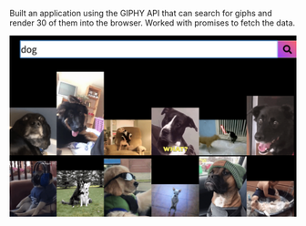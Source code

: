Built an application using the GIPHY API that can search for giphs and render 30 of them into the browser. Worked with promises to fetch the data. 

![Giphy API App screenshot](images/Giphy-App.png)